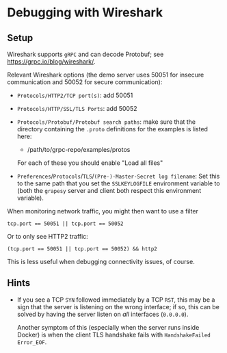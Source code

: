 # Debugging with Wireshark

## Setup

Wireshark supports `gRPC` and can decode Protobuf; see
https://grpc.io/blog/wireshark/.

Relevant Wireshark options (the demo server uses 50051 for insecure
communication and 50052 for secure communication):

* `Protocols/HTTP2/TCP port(s)`: add 50051

* `Protocols/HTTP/SSL/TLS Ports`: add 50052

* `Protocols/Protobuf/Protobuf search paths`: make sure that the directory
  containing the `.proto` definitions for the examples is listed here:

  - /path/to/grpc-repo/examples/protos

  For each of these you should enable "Load all files"

* `Preferences`/`Protocols`/`TLS`/`(Pre-)-Master-Secret log filename`:
  Set this to the same path that you set the `SSLKEYLOGFILE` environment
  variable to (both the `grapesy` server and client both respect this
  environment variable).

When monitoring network traffic, you might then want to use a filter

```
tcp.port == 50051 || tcp.port == 50052
```

Or to only see HTTP2 traffic:

```
(tcp.port == 50051 || tcp.port == 50052) && http2
```

This is less useful when debugging connectivity issues, of course.

## Hints

* If you see a TCP `SYN` followed immediately by a TCP `RST`, this may be a sign
  that the server is listening on the wrong interface; if so, this can be
  solved by having the server listen on _all_ interfaces (`0.0.0.0`).

  Another symptom of this (especially when the server runs inside Docker) is
  when the client TLS handshake fails with `HandshakeFailed Error_EOF`.